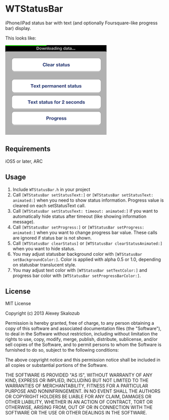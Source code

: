# WTStatusBar

iPhone/iPad status bar with text (and optionally Foursquare-like progress bar) display.

This looks like:

![screenshot](screenshot.png)

## Requirements
iOS5 or later, ARC

## Usage

1. Include `WTStatusBar.h` in your project
2. Call `[WTStatusBar setStatusText:]` or `[WTStatusBar setStatusText: animated:]` when you need to show status information. Progress value is cleared on each setStatusText call.
3. Call `[WTStatusBar setStatusText: timeout: animated:]` if you want to automatically hide status after timeout (like showing information message).
4. Call `[WTStatusBar setProgress:]` or `[WTStatusBar setProgress: animated:]` when you want to change progress bar value. These calls are ignored if status bar is not shown.
5. Call `[WTStatusBar clearStatus]` or `[WTStatusBar clearStatusAnimated:]` when you want to hide status.
6. You may adjust statusbar background color with `[WTStatusBar setBackgroundColor:]`. Color is applied with alpha 0.5 or 1.0, depending on statusbar translucent style.
7. You may adjust text color with `[WTStatusBar setTextColor:]` and progress bar color with `[WTStatusBar setProgressBarColor:]`.

## License
MIT License

Copyright (c) 2013 Alexey Skalozub

Permission is hereby granted, free of charge, to any person obtaining a copy of this software and associated documentation files (the "Software"), to deal in the Software without restriction, 
including without limitation the rights to use, copy, modify, merge, publish, distribute, sublicense, and/or sell copies of the Software, and to permit persons to whom the Software is 
furnished to do so, subject to the following conditions:

The above copyright notice and this permission notice shall be included in all copies or substantial portions of the Software.

THE SOFTWARE IS PROVIDED "AS IS", WITHOUT WARRANTY OF ANY KIND, EXPRESS OR IMPLIED, INCLUDING BUT NOT LIMITED TO THE WARRANTIES OF MERCHANTABILITY, FITNESS FOR A PARTICULAR PURPOSE AND NONINFRINGEMENT. 
IN NO EVENT SHALL THE AUTHORS OR COPYRIGHT HOLDERS BE LIABLE FOR ANY CLAIM, DAMAGES OR OTHER LIABILITY, WHETHER IN AN ACTION OF CONTRACT, TORT OR OTHERWISE, ARISING FROM, OUT OF OR IN CONNECTION WITH 
THE SOFTWARE OR THE USE OR OTHER DEALINGS IN THE SOFTWARE.
